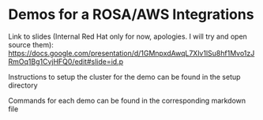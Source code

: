 # Demos for a ROSA/AWS Integrations

Link to slides (Internal Red Hat only for now, apologies. I will try and open source them): https://docs.google.com/presentation/d/1GMnpxdAwqL7Xlv1lSu8hf1Mvo1zJRmOq1Bg1CvjHFQ0/edit#slide=id.p

Instructions to setup the cluster for the demo can be found in the setup directory

Commands for each demo can be found in the corresponding markdown file
